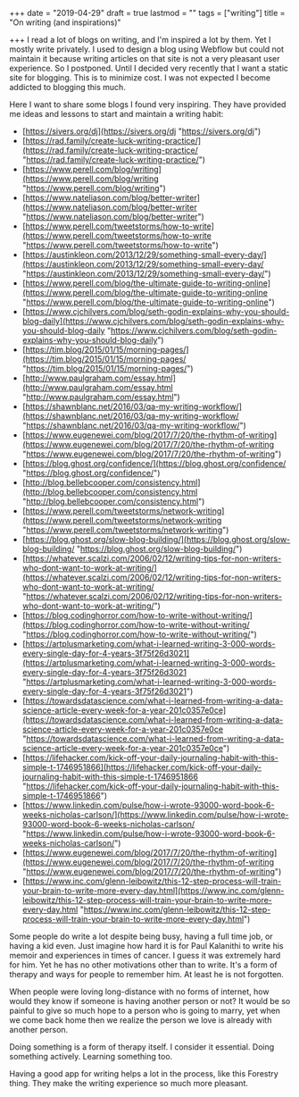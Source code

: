 +++
date = "2019-04-29"
draft = true
lastmod = ""
tags = ["writing"]
title = "On writing (and inspirations)"

+++
I read a lot of blogs on writing, and I'm inspired a lot by them. Yet I mostly write privately. I used to design a blog using Webflow but could not maintain it because writing articles on that site is not a very pleasant user experience. So I postponed. Until I decided very recently that I want a static site for blogging. This is to minimize cost. I was not expected I become addicted to blogging this much.

Here I want to share some blogs I found very inspiring. They have provided me ideas and lessons to start and maintain a writing habit:

* [https://sivers.org/dj](https://sivers.org/dj "https://sivers.org/dj")
* [https://rad.family/create-luck-writing-practice/](https://rad.family/create-luck-writing-practice/ "https://rad.family/create-luck-writing-practice/")
* [https://www.perell.com/blog/writing](https://www.perell.com/blog/writing "https://www.perell.com/blog/writing")
* [https://www.nateliason.com/blog/better-writer](https://www.nateliason.com/blog/better-writer "https://www.nateliason.com/blog/better-writer")
* [https://www.perell.com/tweetstorms/how-to-write](https://www.perell.com/tweetstorms/how-to-write "https://www.perell.com/tweetstorms/how-to-write")
* [https://austinkleon.com/2013/12/29/something-small-every-day/](https://austinkleon.com/2013/12/29/something-small-every-day/ "https://austinkleon.com/2013/12/29/something-small-every-day/")
* [https://www.perell.com/blog/the-ultimate-guide-to-writing-online](https://www.perell.com/blog/the-ultimate-guide-to-writing-online "https://www.perell.com/blog/the-ultimate-guide-to-writing-online")
* [https://www.cjchilvers.com/blog/seth-godin-explains-why-you-should-blog-daily](https://www.cjchilvers.com/blog/seth-godin-explains-why-you-should-blog-daily "https://www.cjchilvers.com/blog/seth-godin-explains-why-you-should-blog-daily")
* [https://tim.blog/2015/01/15/morning-pages/](https://tim.blog/2015/01/15/morning-pages/ "https://tim.blog/2015/01/15/morning-pages/")
* [http://www.paulgraham.com/essay.html](http://www.paulgraham.com/essay.html "http://www.paulgraham.com/essay.html")
* [https://shawnblanc.net/2016/03/qa-my-writing-workflow/](https://shawnblanc.net/2016/03/qa-my-writing-workflow/ "https://shawnblanc.net/2016/03/qa-my-writing-workflow/")
* [https://www.eugenewei.com/blog/2017/7/20/the-rhythm-of-writing](https://www.eugenewei.com/blog/2017/7/20/the-rhythm-of-writing "https://www.eugenewei.com/blog/2017/7/20/the-rhythm-of-writing")
* [https://blog.ghost.org/confidence/](https://blog.ghost.org/confidence/ "https://blog.ghost.org/confidence/")
* [http://blog.bellebcooper.com/consistency.html](http://blog.bellebcooper.com/consistency.html "http://blog.bellebcooper.com/consistency.html")
* [https://www.perell.com/tweetstorms/network-writing](https://www.perell.com/tweetstorms/network-writing "https://www.perell.com/tweetstorms/network-writing")
* [https://blog.ghost.org/slow-blog-building/](https://blog.ghost.org/slow-blog-building/ "https://blog.ghost.org/slow-blog-building/")
* [https://whatever.scalzi.com/2006/02/12/writing-tips-for-non-writers-who-dont-want-to-work-at-writing/](https://whatever.scalzi.com/2006/02/12/writing-tips-for-non-writers-who-dont-want-to-work-at-writing/ "https://whatever.scalzi.com/2006/02/12/writing-tips-for-non-writers-who-dont-want-to-work-at-writing/")
* [https://blog.codinghorror.com/how-to-write-without-writing/](https://blog.codinghorror.com/how-to-write-without-writing/ "https://blog.codinghorror.com/how-to-write-without-writing/")
* [https://artplusmarketing.com/what-i-learned-writing-3-000-words-every-single-day-for-4-years-3f75f26d3021](https://artplusmarketing.com/what-i-learned-writing-3-000-words-every-single-day-for-4-years-3f75f26d3021 "https://artplusmarketing.com/what-i-learned-writing-3-000-words-every-single-day-for-4-years-3f75f26d3021")
* [https://towardsdatascience.com/what-i-learned-from-writing-a-data-science-article-every-week-for-a-year-201c0357e0ce](https://towardsdatascience.com/what-i-learned-from-writing-a-data-science-article-every-week-for-a-year-201c0357e0ce "https://towardsdatascience.com/what-i-learned-from-writing-a-data-science-article-every-week-for-a-year-201c0357e0ce")
* [https://lifehacker.com/kick-off-your-daily-journaling-habit-with-this-simple-t-1746951866](https://lifehacker.com/kick-off-your-daily-journaling-habit-with-this-simple-t-1746951866 "https://lifehacker.com/kick-off-your-daily-journaling-habit-with-this-simple-t-1746951866")
* [https://www.linkedin.com/pulse/how-i-wrote-93000-word-book-6-weeks-nicholas-carlson/](https://www.linkedin.com/pulse/how-i-wrote-93000-word-book-6-weeks-nicholas-carlson/ "https://www.linkedin.com/pulse/how-i-wrote-93000-word-book-6-weeks-nicholas-carlson/")
* [https://www.eugenewei.com/blog/2017/7/20/the-rhythm-of-writing](https://www.eugenewei.com/blog/2017/7/20/the-rhythm-of-writing "https://www.eugenewei.com/blog/2017/7/20/the-rhythm-of-writing")
* [https://www.inc.com/glenn-leibowitz/this-12-step-process-will-train-your-brain-to-write-more-every-day.html](https://www.inc.com/glenn-leibowitz/this-12-step-process-will-train-your-brain-to-write-more-every-day.html "https://www.inc.com/glenn-leibowitz/this-12-step-process-will-train-your-brain-to-write-more-every-day.html")

Some people do write a lot despite being busy, having a full time job, or having a kid even. Just imagine how hard it is for Paul Kalanithi to write his memoir and experiences in times of cancer. I guess it was extremely hard for him. Yet he has no other motivations other than to write. It's a form of therapy and ways for people to remember him. At least he is not forgotten.

When people were loving long-distance with no forms of internet, how would they know if someone is having another person or not? It would be so painful to give so much hope to a person who is going to marry, yet when we come back home then we realize the person we love is already with another person. 

Doing something is a form of therapy itself. I consider it essential. Doing something actively. Learning something too. 

Having a good app for writing helps a lot in the process, like this Forestry thing. They make the writing experience so much more pleasant.
